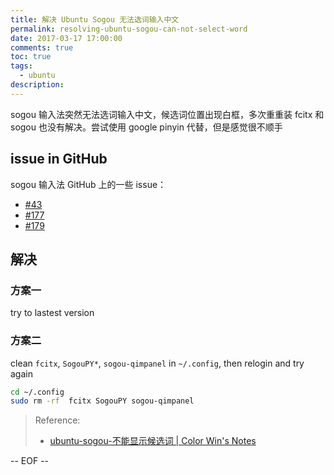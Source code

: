 ```yaml
---
title: 解决 Ubuntu Sogou 无法选词输入中文
permalink: resolving-ubuntu-sogou-can-not-select-word
date: 2017-03-17 17:00:00
comments: true
toc: true
tags:
  - ubuntu
description:
---
```


sogou 输入法突然无法选词输入中文，候选词位置出现白框，多次重重装 fcitx 和 sogou 也没有解决。尝试使用 google pinyin 代替，但是感觉很不顺手

## issue in GitHub

sogou 输入法 GitHub 上的一些 issue：

- [#43](https://github.com/FZUG/repo/issues/43)
- [#177](https://github.com/FZUG/repo/issues/177)
- [#179](https://github.com/FZUG/repo/issues/179)

## 解决

### 方案一

try to lastest version

### 方案二

clean `fcitx`, `SogouPY*`, `sogou-qimpanel` in `~/.config`, then relogin and try again

```bash
cd ~/.config
sudo rm -rf  fcitx SogouPY sogou-qimpanel
```

<!--more -->

> Reference:
>
> - [ubuntu-sogou-不能显示候选词 | Color Win's Notes](https://colorwin.github.io/2017/02/17/ubuntu-sogou/)

-- EOF --
